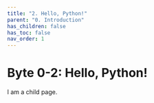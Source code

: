 ```yaml
---
title: "2. Hello, Python!"
parent: "0. Introduction"
has_children: false
has_toc: false
nav_order: 1
---
```


# Byte 0-2: Hello, Python!

I am a child page.
